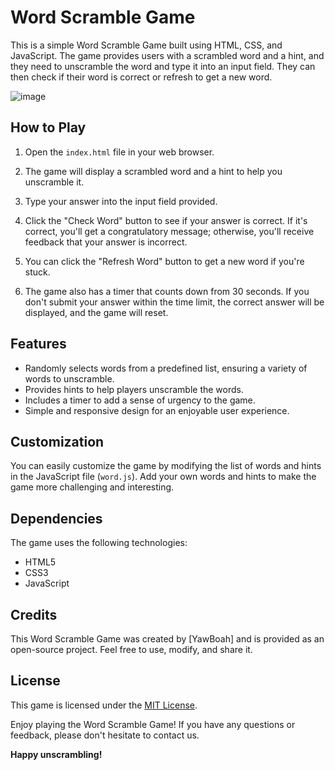 # Word Scramble Game

This is a simple Word Scramble Game built using HTML, CSS, and JavaScript. The game provides users with a scrambled word and a hint, and they need to unscramble the word and type it into an input field. They can then check if their word is correct or refresh to get a new word.

![image](https://github.com/YawBoah/Word-Scramble-Game/assets/126890146/1f2f43fb-2a12-473f-ab11-34b1ca830439)


## How to Play

1. Open the `index.html` file in your web browser.

2. The game will display a scrambled word and a hint to help you unscramble it.

3. Type your answer into the input field provided.

4. Click the "Check Word" button to see if your answer is correct. If it's correct, you'll get a congratulatory message; otherwise, you'll receive feedback that your answer is incorrect.

5. You can click the "Refresh Word" button to get a new word if you're stuck.

6. The game also has a timer that counts down from 30 seconds. If you don't submit your answer within the time limit, the correct answer will be displayed, and the game will reset.

## Features

- Randomly selects words from a predefined list, ensuring a variety of words to unscramble.
- Provides hints to help players unscramble the words.
- Includes a timer to add a sense of urgency to the game.
- Simple and responsive design for an enjoyable user experience.

## Customization

You can easily customize the game by modifying the list of words and hints in the JavaScript file (`word.js`). Add your own words and hints to make the game more challenging and interesting.

## Dependencies

The game uses the following technologies:

- HTML5
- CSS3
- JavaScript

## Credits

This Word Scramble Game was created by [YawBoah] and is provided as an open-source project. Feel free to use, modify, and share it.

## License

This game is licensed under the [MIT License](LICENSE).

Enjoy playing the Word Scramble Game! If you have any questions or feedback, please don't hesitate to contact us.

**Happy unscrambling!**
